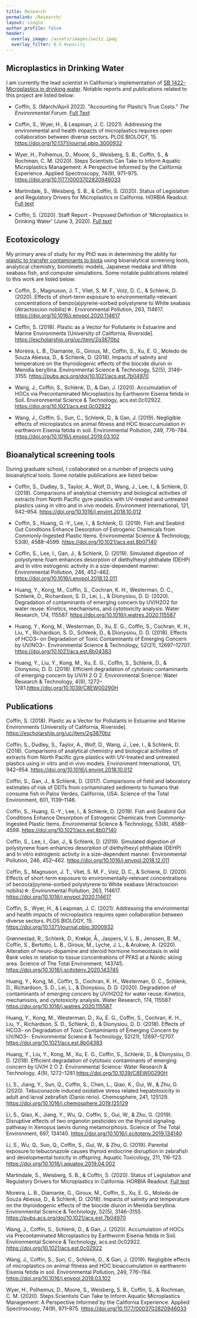 ```yaml
---
title: Research
permalink: /Research/
layout: single
author_profile: false
header:
  overlay_image: /assets/images/switz.jpeg
  overlay_filter: 0.5 #opacity
---
```


## Microplastics in Drinking Water

I am currently the lead scientist in California's implementation of [SB 1422- Microplastics in drinking water](https://www.waterboards.ca.gov/drinking_water/certlic/drinkingwater/microplastics.html). Notable reports and publications related to this project are listed below:

* Coffin, S. (March/April 2022). "Accounting for Plastic’s True Costs." *The Environmental Forum*. [Full Text](assets/publications/PlasticDebate.pdf)

* Coffin, S., Wyer, H., & Leapman, J. C. (2021). Addressing the environmental and health impacts of microplastics requires open collaboration between diverse sectors. PLOS BIOLOGY, 15. https://doi.org/10.1371/journal.pbio.3000932

* Wyer, H., Polhemus, D., Moore, S., Weisberg, S. B., Coffin, S., & Rochman, C. M. (2020). Steps Scientists Can Take to Inform Aquatic Microplastics Management: A Perspective Informed by the California Experience. Applied Spectroscopy, 74(9), 971–975. https://doi.org/10.1177/0003702820946033

* Martindale, S., Weisberg, S. B., & Coffin, S. (2020). Status of Legislation and Regulatory Drivers for Microplastics in California. HORBIA Readout. [Full text](https://www.researchgate.net/profile/Scott-Coffin-2/publication/343084004_Guest_Forum_Status_of_Legislation_and_Regulatory_Drivers_for_Microplastics_in_California/links/5f15f36292851c1eff21c98c/Guest-Forum-Status-of-Legislation-and-Regulatory-Drivers-for-Microplastics-in-California.pdf?_sg%5B0%5D=yc--jD0Voz2RNCGAulSG1XzCiS29XefwwBSOuHX4f0rFxxQX_3oHQ4_pmJPoKcxEWIwuLgWeMlxSgk5TUxisHA.q6k8zFlW_i0b3tffmK-KCwgViN0CIk1vX3uZPKbQ7Uvymr4yQC-_9rbSb8VxfUIOu5LxbZh-xYTgoJ789YbLjA&_sg%5B1%5D=0keB4Ra_czYC2PzXGuQeEUlhaItGJhxuc6KBJEfE91Eejh0OJ95x3DG2f76BIFE0e9q-PaqTgoa8gQ0zRY3_0pn8P9J-OfAxLvHekRfFN0pw.q6k8zFlW_i0b3tffmK-KCwgViN0CIk1vX3uZPKbQ7Uvymr4yQC-_9rbSb8VxfUIOu5LxbZh-xYTgoJ789YbLjA&_iepl=)

* Coffin, S. (2020). Staff Report - Proposed Definition of 'Microplastics in Drinking Water' (June 3, 2020). [Full text](https://www.waterboards.ca.gov/drinking_water/certlic/drinkingwater/docs/stffrprt_jun3.pdf)


## Ecotoxicology
My primary area of study for my PhD was in determining the ability for [plastic to transfer contaminants to biota](https://pqdtopen.proquest.com/pubnum/10982838.html?FMT=AI) using bioanalytical screening tools, analytical chemistry, biomimetic models, Japanese medaka and White seabass fish, and computer simulations. Some notable publications related to this work are listed below:

* Coffin, S., Magnuson, J. T., Vliet, S. M. F., Volz, D. C., & Schlenk, D. (2020). Effects of short-term exposure to environmentally-relevant concentrations of benzo(a)pyrene-sorbed polystyrene to White seabass (Atractoscion nobilis)☆. Environmental Pollution, 263, 114617. https://doi.org/10.1016/j.envpol.2020.114617

* Coffin, S. (2018). Plastic as a Vector for Pollutants in Estuarine and Marine Environments [University of California, Riverside]. https://escholarship.org/uc/item/2g3670bz

* Moreira, L. B., Diamante, G., Giroux, M., Coffin, S., Xu, E. G., Moledo de Souza Abessa, D., & Schlenk, D. (2018). Impacts of salinity and temperature on the thyroidogenic effects of the biocide diuron in Menidia beryllina. Environmental Science & Technology, 52(5), 3146–3155. https://pubs.acs.org/doi/10.1021/acs.est.7b04970

* Wang, J., Coffin, S., Schlenk, D., & Gan, J. (2020). Accumulation of HOCs via Precontaminated Microplastics by Earthworm Eisenia fetida in Soil. Environmental Science & Technology, acs.est.0c02922. https://doi.org/10.1021/acs.est.0c02922

* Wang, J., Coffin, S., Sun, C., Schlenk, D., & Gan, J. (2019). Negligible effects of microplastics on animal fitness and HOC bioaccumulation in earthworm Eisenia fetida in soil. Environmental Pollution, 249, 776–784. https://doi.org/10.1016/j.envpol.2019.03.102


## Bioanalytical screening tools

During graduate school, I collaborated on a number of projects using bioanalytical tools. Some notable publications are listed below:

* Coffin, S., Dudley, S., Taylor, A., Wolf, D., Wang, J., Lee, I., & Schlenk, D. (2018). Comparisons of analytical chemistry and biological activities of extracts from North Pacific gyre plastics with UV-treated and untreated plastics using in vitro and in vivo models. Environment International, 121, 942–954. https://doi.org/10.1016/j.envint.2018.10.012

* Coffin, S., Huang, G.-Y., Lee, I., & Schlenk, D. (2019). Fish and Seabird Gut Conditions Enhance Desorption of Estrogenic Chemicals from Commonly-Ingested Plastic Items. Environmental Science & Technology, 53(8), 4588–4599. https://doi.org/10.1021/acs.est.8b07140

* Coffin, S., Lee, I., Gan, J., & Schlenk, D. (2019). Simulated digestion of polystyrene foam enhances desorption of diethylhexyl phthalate (DEHP) and In vitro estrogenic activity in a size-dependent manner. Environmental Pollution, 246, 452–462. https://doi.org/10.1016/j.envpol.2018.12.011

* Huang, Y., Kong, M., Coffin, S., Cochran, K. H., Westerman, D. C., Schlenk, D., Richardson, S. D., Lei, L., & Dionysiou, D. D. (2020). Degradation of contaminants of emerging concern by UV/H2O2 for water reuse: Kinetics, mechanisms, and cytotoxicity analysis. Water Research, 174, 115587. https://doi.org/10.1016/j.watres.2020.115587

* Huang, Y., Kong, M., Westerman, D., Xu, E. G., Coffin, S., Cochran, K. H., Liu, Y., Richardson, S. D., Schlenk, D., & Dionysiou, D. D. (2018). Effects of HCO3– on Degradation of Toxic Contaminants of Emerging Concern by UV/NO3–. Environmental Science & Technology, 52(21), 12697–12707. https://doi.org/10.1021/acs.est.8b04383

* Huang, Y., Liu, Y., Kong, M., Xu, E. G., Coffin, S., Schlenk, D., & Dionysiou, D. D. (2018). Efficient degradation of cytotoxic contaminants of emerging concern by UV/H 2 O 2. Environmental Science: Water Research & Technology, 4(9), 1272–1281.https://doi.org/10.1039/C8EW00290H


## Publications

Coffin, S. (2018). Plastic as a Vector for Pollutants in Estuarine and Marine Environments [University of California, Riverside]. https://escholarship.org/uc/item/2g3670bz

Coffin, S., Dudley, S., Taylor, A., Wolf, D., Wang, J., Lee, I., & Schlenk, D. (2018). Comparisons of analytical chemistry and biological activities of extracts from North Pacific gyre plastics with UV-treated and untreated plastics using in vitro and in vivo models. Environment International, 121, 942–954. https://doi.org/10.1016/j.envint.2018.10.012

Coffin, S., Gan, J., & Schlenk, D. (2017). Comparisons of field and laboratory estimates of risk of DDTs from contaminated sediments to humans that consume fish in Palos Verdes, California, USA. Science of the Total Environment, 601, 1139–1146.

Coffin, S., Huang, G.-Y., Lee, I., & Schlenk, D. (2019). Fish and Seabird Gut Conditions Enhance Desorption of Estrogenic Chemicals from Commonly-Ingested Plastic Items. Environmental Science & Technology, 53(8), 4588–4599. https://doi.org/10.1021/acs.est.8b07140

Coffin, S., Lee, I., Gan, J., & Schlenk, D. (2019). Simulated digestion of polystyrene foam enhances desorption of diethylhexyl phthalate (DEHP) and In vitro estrogenic activity in a size-dependent manner. Environmental Pollution, 246, 452–462. https://doi.org/10.1016/j.envpol.2018.12.011

Coffin, S., Magnuson, J. T., Vliet, S. M. F., Volz, D. C., & Schlenk, D. (2020). Effects of short-term exposure to environmentally-relevant concentrations of benzo(a)pyrene-sorbed polystyrene to White seabass (Atractoscion nobilis)☆. Environmental Pollution, 263, 114617. https://doi.org/10.1016/j.envpol.2020.114617

Coffin, S., Wyer, H., & Leapman, J. C. (2021). Addressing the environmental and health impacts of microplastics requires open collaboration between diverse sectors. PLOS BIOLOGY, 15. https://doi.org/10.1371/journal.pbio.3000932

Grønnestad, R., Schlenk, D., Krøkje, Å., Jaspers, V. L. B., Jenssen, B. M., Coffin, S., Bertotto, L. B., Giroux, M., Lyche, J. L., & Arukwe, A. (2020). Alteration of neuro-dopamine and steroid hormone homeostasis in wild Bank voles in relation to tissue concentrations of PFAS at a Nordic skiing area. Science of The Total Environment, 143745. https://doi.org/10.1016/j.scitotenv.2020.143745

Huang, Y., Kong, M., Coffin, S., Cochran, K. H., Westerman, D. C., Schlenk, D., Richardson, S. D., Lei, L., & Dionysiou, D. D. (2020). Degradation of contaminants of emerging concern by UV/H2O2 for water reuse: Kinetics, mechanisms, and cytotoxicity analysis. Water Research, 174, 115587. https://doi.org/10.1016/j.watres.2020.115587

Huang, Y., Kong, M., Westerman, D., Xu, E. G., Coffin, S., Cochran, K. H., Liu, Y., Richardson, S. D., Schlenk, D., & Dionysiou, D. D. (2018). Effects of HCO3– on Degradation of Toxic Contaminants of Emerging Concern by UV/NO3–. Environmental Science & Technology, 52(21), 12697–12707. https://doi.org/10.1021/acs.est.8b04383

Huang, Y., Liu, Y., Kong, M., Xu, E. G., Coffin, S., Schlenk, D., & Dionysiou, D. D. (2018). Efficient degradation of cytotoxic contaminants of emerging concern by UV/H 2 O 2. Environmental Science: Water Research & Technology, 4(9), 1272–1281.https://doi.org/10.1039/C8EW00290H

Li, S., Jiang, Y., Sun, Q., Coffin, S., Chen, L., Qiao, K., Gui, W., & Zhu, G. (2020). Tebuconazole induced oxidative stress related hepatotoxicity in adult and larval zebrafish (Danio rerio). Chemosphere, 241, 125129. https://doi.org/10.1016/j.chemosphere.2019.125129

Li, S., Qiao, K., Jiang, Y., Wu, Q., Coffin, S., Gui, W., & Zhu, G. (2019). Disruptive effects of two organotin pesticides on the thyroid signaling pathway in Xenopus laevis during metamorphosis. Science of The Total Environment, 697, 134140. https://doi.org/10.1016/j.scitotenv.2019.134140

Li, S., Wu, Q., Sun, Q., Coffin, S., Gui, W., & Zhu, G. (2019). Parental exposure to tebuconazole causes thyroid endocrine disruption in zebrafish and developmental toxicity in offspring. Aquatic Toxicology, 211, 116–123. https://doi.org/10.1016/j.aquatox.2019.04.002

Martindale, S., Weisberg, S. B., & Coffin, S. (2020). Status of Legislation and Regulatory Drivers for Microplastics in California. HORBIA Readout. [Full text](https://www.researchgate.net/profile/Scott-Coffin-2/publication/343084004_Guest_Forum_Status_of_Legislation_and_Regulatory_Drivers_for_Microplastics_in_California/links/5f15f36292851c1eff21c98c/Guest-Forum-Status-of-Legislation-and-Regulatory-Drivers-for-Microplastics-in-California.pdf?_sg%5B0%5D=yc--jD0Voz2RNCGAulSG1XzCiS29XefwwBSOuHX4f0rFxxQX_3oHQ4_pmJPoKcxEWIwuLgWeMlxSgk5TUxisHA.q6k8zFlW_i0b3tffmK-KCwgViN0CIk1vX3uZPKbQ7Uvymr4yQC-_9rbSb8VxfUIOu5LxbZh-xYTgoJ789YbLjA&_sg%5B1%5D=0keB4Ra_czYC2PzXGuQeEUlhaItGJhxuc6KBJEfE91Eejh0OJ95x3DG2f76BIFE0e9q-PaqTgoa8gQ0zRY3_0pn8P9J-OfAxLvHekRfFN0pw.q6k8zFlW_i0b3tffmK-KCwgViN0CIk1vX3uZPKbQ7Uvymr4yQC-_9rbSb8VxfUIOu5LxbZh-xYTgoJ789YbLjA&_iepl=)

Moreira, L. B., Diamante, G., Giroux, M., Coffin, S., Xu, E. G., Moledo de Souza Abessa, D., & Schlenk, D. (2018). Impacts of salinity and temperature on the thyroidogenic effects of the biocide diuron in Menidia beryllina. Environmental Science & Technology, 52(5), 3146–3155. https://pubs.acs.org/doi/10.1021/acs.est.7b04970

Wang, J., Coffin, S., Schlenk, D., & Gan, J. (2020). Accumulation of HOCs via Precontaminated Microplastics by Earthworm Eisenia fetida in Soil. Environmental Science & Technology, acs.est.0c02922. https://doi.org/10.1021/acs.est.0c02922

Wang, J., Coffin, S., Sun, C., Schlenk, D., & Gan, J. (2019). Negligible effects of microplastics on animal fitness and HOC bioaccumulation in earthworm Eisenia fetida in soil. Environmental Pollution, 249, 776–784. https://doi.org/10.1016/j.envpol.2019.03.102

Wyer, H., Polhemus, D., Moore, S., Weisberg, S. B., Coffin, S., & Rochman, C. M. (2020). Steps Scientists Can Take to Inform Aquatic Microplastics Management: A Perspective Informed by the California Experience. Applied Spectroscopy, 74(9), 971–975. https://doi.org/10.1177/0003702820946033
